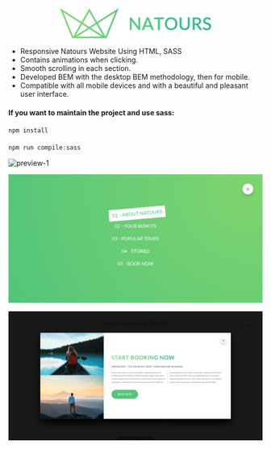 <div align="Center">

![logo](/assets/img/logo-green-small-2x.png)

</div>

- Responsive Natours Website Using HTML, SASS
- Contains animations when clicking.
- Smooth scrolling in each section.
- Developed BEM with the desktop BEM methodology, then for mobile.
- Compatible with all mobile devices and with a beautiful and pleasant user interface.
#### If you want to maintain the project and use sass:

```js
npm install 

npm run compile:sass
```

![preview-1](screenshots/Preview-1.png)

![preview-2](screenshots/Preview-2.png)

![preview-3](screenshots/Preview-3.png)
